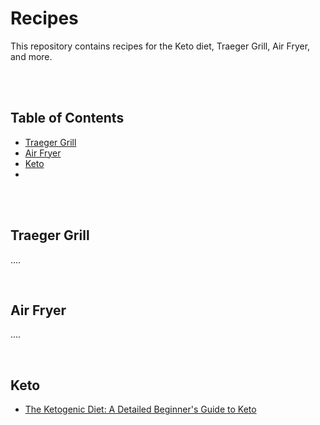 # Recipes
This repository contains recipes for the Keto diet, Traeger Grill, Air Fryer, and more.

<br>
<br>


## Table of Contents
- [Traeger Grill]()
- [Air Fryer]()
- [Keto]()
- []()

<br>
<br>


## Traeger Grill
....


<br>

## Air Fryer
....

<br>


## Keto
- [The Ketogenic Diet: A Detailed Beginner's Guide to Keto](https://www.healthline.com/nutrition/ketogenic-diet-101)

<br>